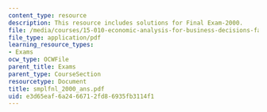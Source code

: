 ```yaml
---
content_type: resource
description: This resource includes solutions for Final Exam-2000.
file: /media/courses/15-010-economic-analysis-for-business-decisions-fall-2004/e3d65eaf6a2466712fd86935fb3114f1_smplfnl_2000_ans.pdf
file_type: application/pdf
learning_resource_types:
- Exams
ocw_type: OCWFile
parent_title: Exams
parent_type: CourseSection
resourcetype: Document
title: smplfnl_2000_ans.pdf
uid: e3d65eaf-6a24-6671-2fd8-6935fb3114f1
---
```

